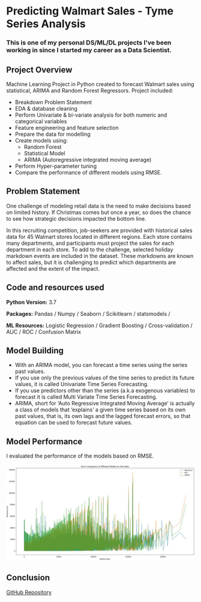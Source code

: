 # Predicting Walmart Sales - Tyme Series Analysis

### This is one of my personal DS/ML/DL projects I've been working in since I started my career as a Data Scientist.

## Project Overview

Machine Learning Project in Python created to forecast Walmart sales using statistical, ARIMA and Random Forest Regressors.
Project included: 
  - Breakdown Problem Statement
  - EDA & database cleaning
  - Perform Univariate & bi-variate analysis for both numeric and categorical variables
  - Feature engineering and feature selection
  - Prepare the data for modelling
  - Create models using:
    - Random Forest
    - Statistical Model
    - ARIMA (Autoregressive integrated moving average)
  - Perform Hyper-parameter tuning
  - Compare the performance of different models using RMSE.


## Problem Statement

One challenge of modeling retail data is the need to make decisions based on limited history. If Christmas comes but once a year, so does the chance to see how strategic decisions impacted the bottom line.

In this recruiting competition, job-seekers are provided with historical sales data for 45 Walmart stores located in different regions. Each store contains many departments, and participants must project the sales for each department in each store. To add to the challenge, selected holiday markdown events are included in the dataset. These markdowns are known to affect sales, but it is challenging to predict which departments are affected and the extent of the impact.


## Code and resources used
**Python Version:** 3.7

**Packages:** Pandas / Numpy / Seaborn / Scikitlearn / statsmodels / 

**ML Resources:** Logistic Regression / Gradient Boosting / Cross-validation / AUC / ROC / Confusion Matrix


## Model Building

- With an ARIMA model, you can forecast a time series using the series past values.
- If you use only the previous values of the time series to predict its future values, it is called Univariate Time Series Forecasting.
- If you use predictors other than the series (a.k.a exogenous variables) to forecast it is called Multi Variate Time Series Forecasting.
- ARIMA, short for ‘Auto Regressive Integrated Moving Average’ is actually a class of models that ‘explains’ a given time series based on its own past values, that is, its own     lags and the lagged forecast errors, so that equation can be used to forecast future values.

## Model Performance

I evaluated the performance of the models based on RMSE.

![Model Comparison](https://github.com/TWM-Sebastian-S/Walmart-Sales-Forecast/blob/main/Comparison%20of%20different%20models.JPG "Model Comparison")


## Conclusion



[GitHub Repository](https://github.com/TWM-Sebastian-S/Walmart-Sales-Forecast)
